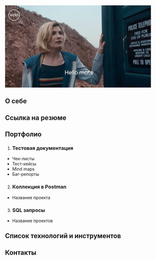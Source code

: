  [![Header](https://github.com/ruokolainen/ruokolainen/blob/main/assets/header.gif)](https://github.com/ruokolainen/ruokolainen/tree/main#%D0%BF%D0%BE%D1%80%D1%82%D1%84%D0%BE%D0%BB%D0%B8%D0%BE)

## О себе

## Ссылка на резюме

## Портфолио

1. ### Тестовая документация

* Чек-листы
* Тест-кейсы
* Mind maps
* Баг-репорты

2. ### Коллекция в Postman

* Название проекта

3. ### SQL запросы

* Название проектов

## Список технологий и инструментов

## Контакты


[def]: https://github.com/ruokolainen/ruokolainen/tree/main#%D0%BF%D0%BE%D1%80%D1%82%D1%84%D0%BE%D0%BB%D0%B8%D0%BE